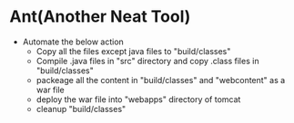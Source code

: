# Ant(Another Neat Tool)


 - Automate the below action
    - Copy all the files except java files to "build/classes"
    - Compile .java files in "src" directory and copy .class files in "build/classes"
    - packeage all the content in "build/classes" and "webcontent" as a war file
    - deploy the war file into "webapps" directory of tomcat
    - cleanup "build/classes"  
